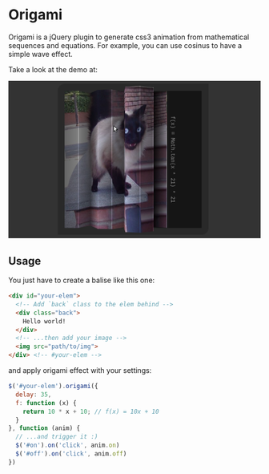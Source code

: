 Origami
=======

Origami is a jQuery plugin to generate css3 animation from mathematical sequences and equations.
For example, you can use cosinus to have a simple wave effect.

Take a look at the demo at:

<a href="http://jeremt.github.com/origami" class="img">
  <img src="img/origami.png">
</a>

Usage
-----

You just have to create a balise like this one:

```html
<div id="your-elem">
  <!-- Add `back` class to the elem behind -->
  <div class="back">
    Hello world!
  </div>
  <!-- ...then add your image -->
  <img src="path/to/img">
</div> <!-- #your-elem -->
```

and apply origami effect with your settings:

```js
$('#your-elem').origami({
  delay: 35,
  f: function (x) {
    return 10 * x + 10; // f(x) = 10x + 10
  }
}, function (anim) {
  // ...and trigger it :)
  $('#on').on('click', anim.on)
  $('#off').on('click', anim.off)
})
```